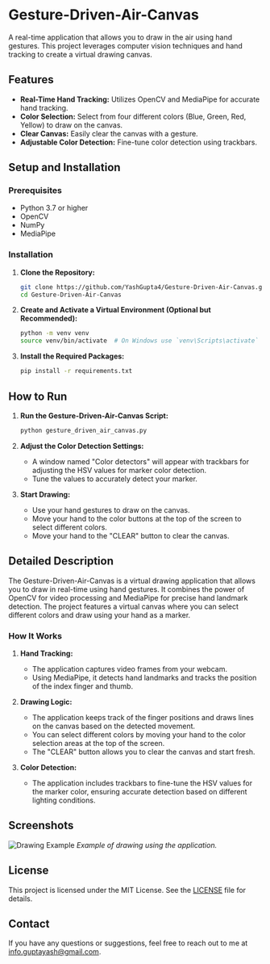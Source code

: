 # Gesture-Driven-Air-Canvas

A real-time application that allows you to draw in the air using hand gestures. This project leverages computer vision techniques and hand tracking to create a virtual drawing canvas.

## Features

- **Real-Time Hand Tracking:** Utilizes OpenCV and MediaPipe for accurate hand tracking.
- **Color Selection:** Select from four different colors (Blue, Green, Red, Yellow) to draw on the canvas.
- **Clear Canvas:** Easily clear the canvas with a gesture.
- **Adjustable Color Detection:** Fine-tune color detection using trackbars.

## Setup and Installation

### Prerequisites

- Python 3.7 or higher
- OpenCV
- NumPy
- MediaPipe

### Installation

1. **Clone the Repository:**
    ```bash
    git clone https://github.com/YashGupta4/Gesture-Driven-Air-Canvas.git
    cd Gesture-Driven-Air-Canvas
    ```

2. **Create and Activate a Virtual Environment (Optional but Recommended):**
    ```bash
    python -m venv venv
    source venv/bin/activate  # On Windows use `venv\Scripts\activate`
    ```

3. **Install the Required Packages:**
    ```bash
    pip install -r requirements.txt
    ```

## How to Run

1. **Run the Gesture-Driven-Air-Canvas Script:**
    ```bash
    python gesture_driven_air_canvas.py
    ```

2. **Adjust the Color Detection Settings:**
    - A window named "Color detectors" will appear with trackbars for adjusting the HSV values for marker color detection.
    - Tune the values to accurately detect your marker.

3. **Start Drawing:**
    - Use your hand gestures to draw on the canvas. 
    - Move your hand to the color buttons at the top of the screen to select different colors.
    - Move your hand to the "CLEAR" button to clear the canvas.

## Detailed Description

The Gesture-Driven-Air-Canvas is a virtual drawing application that allows you to draw in real-time using hand gestures. It combines the power of OpenCV for video processing and MediaPipe for precise hand landmark detection. The project features a virtual canvas where you can select different colors and draw using your hand as a marker.

### How It Works

1. **Hand Tracking:**
   - The application captures video frames from your webcam.
   - Using MediaPipe, it detects hand landmarks and tracks the position of the index finger and thumb.

2. **Drawing Logic:**
   - The application keeps track of the finger positions and draws lines on the canvas based on the detected movement.
   - You can select different colors by moving your hand to the color selection areas at the top of the screen.
   - The "CLEAR" button allows you to clear the canvas and start fresh.

3. **Color Detection:**
   - The application includes trackbars to fine-tune the HSV values for the marker color, ensuring accurate detection based on different lighting conditions.

## Screenshots

![Drawing Example](screenshots/drawing_example.png)
*Example of drawing using the application.*

## License

This project is licensed under the MIT License. See the [LICENSE](LICENSE) file for details.

## Contact

If you have any questions or suggestions, feel free to reach out to me at info.guptayash@gmail.com.
